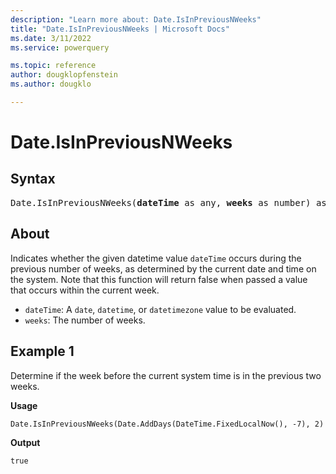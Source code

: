 ```yaml
---
description: "Learn more about: Date.IsInPreviousNWeeks"
title: "Date.IsInPreviousNWeeks | Microsoft Docs"
ms.date: 3/11/2022
ms.service: powerquery

ms.topic: reference
author: dougklopfenstein
ms.author: dougklo

---
```

# Date.IsInPreviousNWeeks

## Syntax

<pre>
Date.IsInPreviousNWeeks(<b>dateTime</b> as any, <b>weeks</b> as number) as nullable logical
</pre>

## About

Indicates whether the given datetime value `dateTime` occurs during the previous number of weeks, as determined by the current date and time on the system. Note that this function will return false when passed a value that occurs within the current week.

* `dateTime`: A `date`, `datetime`, or `datetimezone` value to be evaluated.
* `weeks`: The number of weeks.

## Example 1

Determine if the week before the current system time is in the previous two weeks.

**Usage**

```powerquery-m
Date.IsInPreviousNWeeks(Date.AddDays(DateTime.FixedLocalNow(), -7), 2)
```

**Output**

`true`
